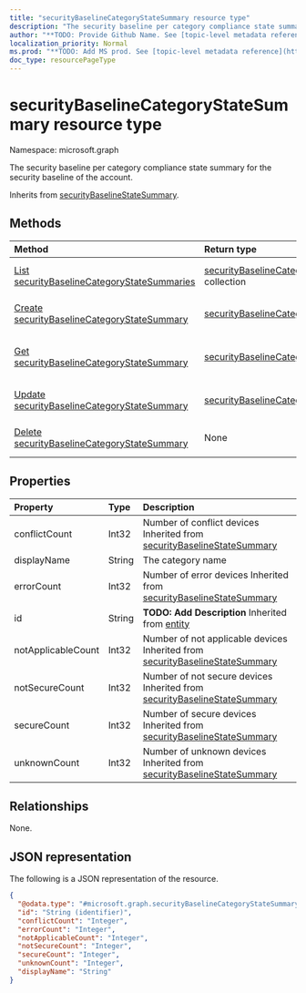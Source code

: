 ```yaml
---
title: "securityBaselineCategoryStateSummary resource type"
description: "The security baseline per category compliance state summary for the security baseline of the account."
author: "**TODO: Provide Github Name. See [topic-level metadata reference](https://msgo.azurewebsites.net/add/document/guidelines/metadata.html#topic-level-metadata)**"
localization_priority: Normal
ms.prod: "**TODO: Add MS prod. See [topic-level metadata reference](https://msgo.azurewebsites.net/add/document/guidelines/metadata.html#topic-level-metadata)**"
doc_type: resourcePageType
---
```


# securityBaselineCategoryStateSummary resource type

Namespace: microsoft.graph



The security baseline per category compliance state summary for the security baseline of the account.


Inherits from [securityBaselineStateSummary](../resources/securitybaselinestatesummary.md).

## Methods
|Method|Return type|Description|
|:---|:---|:---|
|[List securityBaselineCategoryStateSummaries](../api/securitybaselinecategorystatesummary-list.md)|[securityBaselineCategoryStateSummary](../resources/securitybaselinecategorystatesummary.md) collection|Get a list of the [securityBaselineCategoryStateSummary](../resources/securitybaselinecategorystatesummary.md) objects and their properties.|
|[Create securityBaselineCategoryStateSummary](../api/securitybaselinecategorystatesummary-create.md)|[securityBaselineCategoryStateSummary](../resources/securitybaselinecategorystatesummary.md)|Create a new [securityBaselineCategoryStateSummary](../resources/securitybaselinecategorystatesummary.md) object.|
|[Get securityBaselineCategoryStateSummary](../api/securitybaselinecategorystatesummary-get.md)|[securityBaselineCategoryStateSummary](../resources/securitybaselinecategorystatesummary.md)|Read the properties and relationships of a [securityBaselineCategoryStateSummary](../resources/securitybaselinecategorystatesummary.md) object.|
|[Update securityBaselineCategoryStateSummary](../api/securitybaselinecategorystatesummary-update.md)|[securityBaselineCategoryStateSummary](../resources/securitybaselinecategorystatesummary.md)|Update the properties of a [securityBaselineCategoryStateSummary](../resources/securitybaselinecategorystatesummary.md) object.|
|[Delete securityBaselineCategoryStateSummary](../api/securitybaselinecategorystatesummary-delete.md)|None|Deletes a [securityBaselineCategoryStateSummary](../resources/securitybaselinecategorystatesummary.md) object.|

## Properties
|Property|Type|Description|
|:---|:---|:---|
|conflictCount|Int32|Number of conflict devices Inherited from [securityBaselineStateSummary](../resources/securitybaselinestatesummary.md)|
|displayName|String|The category name|
|errorCount|Int32|Number of error devices Inherited from [securityBaselineStateSummary](../resources/securitybaselinestatesummary.md)|
|id|String|**TODO: Add Description** Inherited from [entity](../resources/entity.md)|
|notApplicableCount|Int32|Number of not applicable devices Inherited from [securityBaselineStateSummary](../resources/securitybaselinestatesummary.md)|
|notSecureCount|Int32|Number of not secure devices Inherited from [securityBaselineStateSummary](../resources/securitybaselinestatesummary.md)|
|secureCount|Int32|Number of secure devices Inherited from [securityBaselineStateSummary](../resources/securitybaselinestatesummary.md)|
|unknownCount|Int32|Number of unknown devices Inherited from [securityBaselineStateSummary](../resources/securitybaselinestatesummary.md)|

## Relationships
None.

## JSON representation
The following is a JSON representation of the resource.
<!-- {
  "blockType": "resource",
  "keyProperty": "id",
  "@odata.type": "microsoft.graph.securityBaselineCategoryStateSummary",
  "baseType": "microsoft.graph.securityBaselineStateSummary",
  "openType": false
}
-->
``` json
{
  "@odata.type": "#microsoft.graph.securityBaselineCategoryStateSummary",
  "id": "String (identifier)",
  "conflictCount": "Integer",
  "errorCount": "Integer",
  "notApplicableCount": "Integer",
  "notSecureCount": "Integer",
  "secureCount": "Integer",
  "unknownCount": "Integer",
  "displayName": "String"
}
```

